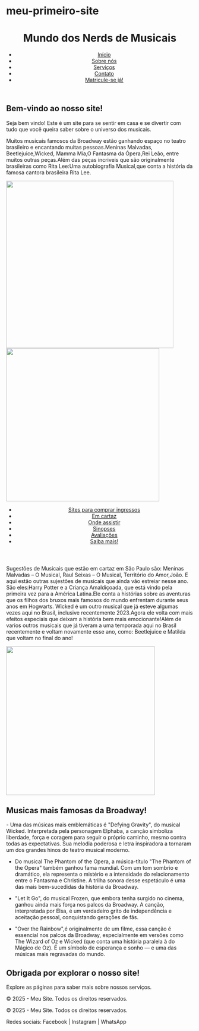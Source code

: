 # meu-primeiro-site
<!DOCTYPE html>
<html lang="pt-BR">
<head>
  <meta charset="UTF-8">
  <title>Meu Primeiro Site</title>
  <link rel="stylesheet" href="estilo.css"> <!-- futuramente para estilizar -->
</head>
<body>

  <!-- Cabeçalho com menu de navegação -->
  <header>
    <h1>Mundo dos Nerds de Musicais</h1>
    <nav>
      <ul>
        <li><a href="#">Início</a></li>
        <li><a href="#">Sobre nós</a></li>
        <li><a href="#">Serviços</a></li>
        <li><a href="#">Contato</a></li>
        <li><a href="#" class="botao-destaque">Matricule-se já!</a></li>
      </ul>
    </nav>
  </header>

  <!-- Conteúdo principal da página -->
  <main>
    <h2>Bem-vindo ao nosso site!</h2>
    <p>Seja bem vindo! Este é um site para se sentir em casa e se divertir com tudo que você queira saber sobre o universo dos musicais.</p>

<p>Muitos musicais famosos da Broadway estão ganhando espaço no teatro brasileiro e encantando muitas pessoas.Meninas Malvadas, Beetlejuice,Wicked, Mamma Mia,O Fantasma da Ópera,Rei Leão, entre muitos outras peças.Além das peças incriveis que são originalmente brasileiras como Rita Lee:Uma autobiografia Musical,que conta a história da famosa cantora brasileira Rita Lee.
   <div align- "center">
  <img src="https://github.com/user-attachments/assets/2b15fc17-f379-406e-bdb9-6efbb261b522"  width="450px" />   <img src="https://github.com/user-attachments/assets/34b36aba-a70f-404d-8fae-8664f57506ea" width="412px" />  
    </div>

  <header>
    <nav>
      <ul>
        <li><a href="index.html">Sites para comprar ingressos</a></li>
        <li><a href="sobre.html">Em cartaz</a></li>      
        <li><a href="servicos.html">Onde assistir</a></li>
        <li><a href="depoimentos.html">Sinopses</a></li>
        <li><a href="contato.html">Avaliações</a></li>
        <li><a href="#" class="botao-destaque">Saiba mais!</a></li>
      </ul>
    </nav>
  </header>
<p> Sugestões de Musicais que estão em cartaz em São Paulo são: Meninas Malvadas – O Musical, Raul Seixas – O Musical, Território do Amor,João.
  E aqui estão outras sujestões de musicais que ainda vão estreiar nesse ano. São eles:Harry Potter e a Criança Amaldiçoada, que está vindo pela primeira vez para a América Latina.Ele conta a histórias sobre as aventuras que os filhos dos bruxos mais famosos do mundo enfrentam durante seus anos em Hogwarts. Wicked é um outro musical que já esteve algumas vezes aqui no Brasil, inclusive recentemente 2023.Agora ele volta com mais efeitos especiais que deixam a história bem mais emocionante!Além de varios outros musicais que já tiveram a uma temporada aqui no Brasil recentemente e voltam novamente esse ano, como: Beetlejuice e Matilda que voltam no final do ano! </p>
  <div align- "center">
  <img src="https://github.com/user-attachments/assets/0f58ba23-6929-433d-aa0a-a298cb07eec7"  width="400" /> 
      </div>
 <h2>Musicas mais famosas da Broadway!</h2
                                        
<p> - Uma das músicas mais emblemáticas é "Defying Gravity", do musical Wicked. Interpretada pela personagem Elphaba, a canção simboliza liberdade, força e coragem para seguir o próprio caminho, mesmo contra todas as expectativas. Sua melodia poderosa e letra inspiradora a tornaram um dos grandes hinos do teatro musical moderno.
  
  - Do musical The Phantom of the Opera, a música-título "The Phantom of the Opera" também ganhou fama mundial. Com um tom sombrio e dramático, ela representa o mistério e a intensidade do relacionamento entre o Fantasma e Christine. A trilha sonora desse espetáculo é uma das mais bem-sucedidas da história da Broadway.

 - "Let It Go", do musical Frozen, que embora tenha surgido no cinema, ganhou ainda mais força nos palcos da Broadway. A canção, interpretada por Elsa, é um verdadeiro grito de independência e aceitação pessoal, conquistando gerações de fãs.

 - "Over the Rainbow",é originalmente de um filme, essa canção é essencial nos palcos da Broadway, especialmente em versões como The Wizard of Oz e Wicked (que conta uma história paralela à do Mágico de Oz). É um símbolo de esperança e sonho — e uma das músicas mais regravadas do mundo.</p>                                     
  <main>
    <h2>Obrigada por explorar o nosso site!</h2>
    <p>Explore as páginas para saber mais sobre nossos serviços.</p>
  </main>

  <footer>
    <p>© 2025 - Meu Site. Todos os direitos reservados.</p>
  </footer>

</body>
</html>

  <!-- Rodapé com informações finais -->
  <footer>
    <p>© 2025 - Meu Site. Todos os direitos reservados.</p>
    <p>Redes sociais: Facebook | Instagram | WhatsApp</p>
  </footer>
